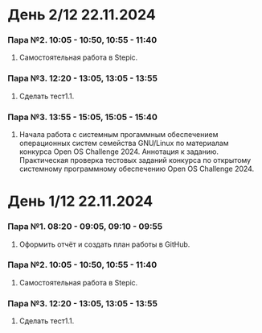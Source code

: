 # День 2/12 22.11.2024

### Пара №2. 10:05 - 10:50, 10:55 - 11:40
1. Самостоятельная работа в Stepic.


### Пара №3. 12:20 - 13:05, 13:05 - 13:55
1. Сделать тест1.1.

### Пара №3. 13:55 - 15:05, 15:05 - 15:40
1. Начала работа с системным прогаммным обеспечением операционных систем семейства GNU/Linux по материалам конкурса Open OS Challenge 2024.
Аннотация к заданию. Практическая проверка тестовых заданий конкурса по открытому системному программному обеспечению Open OS Challenge 2024.

# День 1/12 22.11.2024

### Пара №1. 08:20 - 09:05, 09:10 - 09:55
1. Оформить отчёт и создать план работы в GitHub. 



### Пара №2. 10:05 - 10:50, 10:55 - 11:40
1. Самостоятельная работа в Stepic.

### Пара №3. 12:20 - 13:05, 13:05 - 13:55
1. Сделать тест1.1.